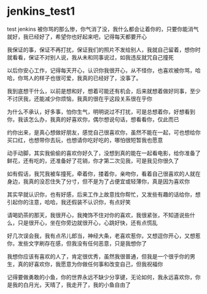 # jenkins_test1
test jenkins
被你骂的那么惨，你气消了没，我什么都会让着你的，只要你能消气就好，我已经好了，希望你也好起来吧，记得每天都要开心

我保证的事，保证不再打扰，保证我们的照片不发给别人，我就自己留着，想你时就看看，保证不对别人说，我从未和同事说过，如我违反就咒自己撞死

以后你安心工作，记得每天开心，认识你我很开心，从不怪你，也喜欢被你骂，哈哈，你骂人的样子也很可爱，我真的已经好了，没事了。

我到底想干什么，以前是想和好，想着可能还有机会，后来就想着做好同事，至少不讨厌我，还能减少你烦恼，我真的很在乎这段关系很在乎你

为什么不承认，好多事，怕你生气，明明说过不打扰，可是总想着你，好想看到你，我该怎么办，我真的好喜欢你，偶尔想说句话，想看看你，仅此而已

约你出来，是真心想做好朋友，感觉自己很喜欢你，虽然不能在一起，可也想给你买口红，也想带你去玩，也想请你吃好吃的，哪怕很短暂我也愿意

动手动脚，其实我偷偷的喜欢你好久了，没想到真的能在一起看电影，给你准备了鲜花，还有吃的，还准备好了花销，你才第二次见我，可是我见你很久了

如有假话，我咒我被车撞死，牵着你，搂着你，亲吻你，看着自己很喜欢的人就在身边，我真的没忍住失了分寸，但不是为了占便宜或轻薄你，真是因为喜欢你

其实早就认识你，也有好感，后来工作上故意找你帮忙，又发些有趣的话给你，想引起你的注意，哈哈，我还假装不认识你，有点好笑

请喝奶茶的那天，我很开心，我掩饰不住对你的喜欢，我很紧张，不知道说些什么，只是很开心，坐在你旁边就很开心，心跳好快，还有点慌乱

好几次误会我，我有点吊儿郎当，神经大条，老喜欢惹你，又想逗你开心，又想惹你，发些文字刷存在感，但我没有任何恶意，只是我想你了

我想你应该有喜欢的人了，肯定很优秀，虽然我很普通，但我是一个很乎你的男生，真的好喜欢你，我愿意为你做任何事和改变自己，但我祝福你

记得要做勇敢的小鱼，你的世界永远不缺少分享键，无论如何，我永远喜欢你，你是我的白月光，天晴了，我走开了，我的小鱼自由了
